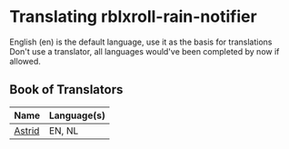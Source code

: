 # Translating rblxroll-rain-notifier

English (en) is the default language, use it as the basis for translations \
Don't use a translator, all languages would've been completed by now if allowed.

## Book of Translators

| Name                                                | Language(s) |
| --------------------------------------------------- | ----------- |
| [Astrid](https://github.com/robertsspaceindustries) | EN, NL      |
